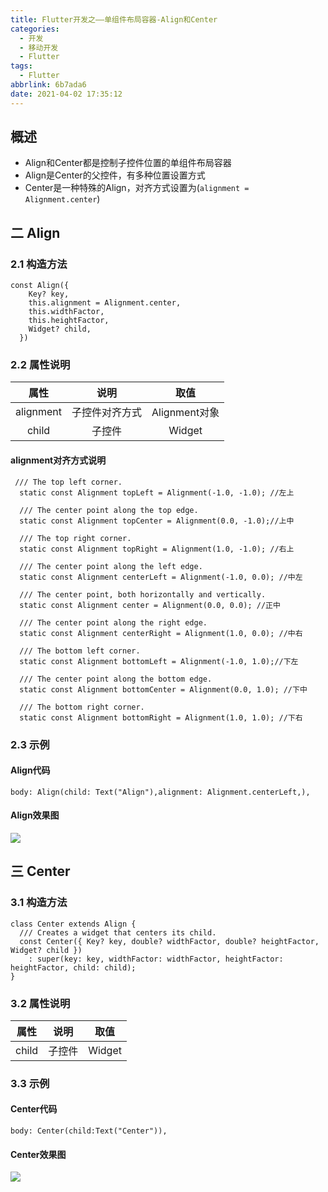 ```yaml
---
title: Flutter开发之——单组件布局容器-Align和Center
categories:
  - 开发
  - 移动开发
  - Flutter
tags:
  - Flutter
abbrlink: 6b7ada6
date: 2021-04-02 17:35:12
---
```

## 概述

* Align和Center都是控制子控件位置的单组件布局容器
* Align是Center的父控件，有多种位置设置方式
* Center是一种特殊的Align，对齐方式设置为(`alignment = Alignment.center`)

<!--more-->

## 二 Align

### 2.1 构造方法

```
const Align({
    Key? key,
    this.alignment = Alignment.center,
    this.widthFactor,
    this.heightFactor,
    Widget? child,
  }) 
```

### 2.2 属性说明

|   属性    |      说明      |     取值      |
| :-------: | :------------: | :-----------: |
| alignment | 子控件对齐方式 | Alignment对象 |
|   child   |     子控件     |    Widget     |

#### alignment对齐方式说明

```
 /// The top left corner.
  static const Alignment topLeft = Alignment(-1.0, -1.0); //左上

  /// The center point along the top edge.
  static const Alignment topCenter = Alignment(0.0, -1.0);//上中

  /// The top right corner.
  static const Alignment topRight = Alignment(1.0, -1.0); //右上

  /// The center point along the left edge.
  static const Alignment centerLeft = Alignment(-1.0, 0.0); //中左

  /// The center point, both horizontally and vertically.
  static const Alignment center = Alignment(0.0, 0.0); //正中

  /// The center point along the right edge.
  static const Alignment centerRight = Alignment(1.0, 0.0); //中右

  /// The bottom left corner.
  static const Alignment bottomLeft = Alignment(-1.0, 1.0);//下左

  /// The center point along the bottom edge.
  static const Alignment bottomCenter = Alignment(0.0, 1.0); //下中

  /// The bottom right corner.
  static const Alignment bottomRight = Alignment(1.0, 1.0); //下右
```

### 2.3 示例

#### Align代码

```
body: Align(child: Text("Align"),alignment: Alignment.centerLeft,),
```

#### Align效果图

![][1]

## 三 Center

### 3.1 构造方法

```
class Center extends Align {
  /// Creates a widget that centers its child.
  const Center({ Key? key, double? widthFactor, double? heightFactor, Widget? child })
    : super(key: key, widthFactor: widthFactor, heightFactor: heightFactor, child: child);
}
```

### 3.2 属性说明

| 属性  |  说明  |  取值  |
| :---: | :----: | :----: |
| child | 子控件 | Widget |

### 3.3 示例

#### Center代码

```
body: Center(child:Text("Center")),
```

#### Center效果图
![][2]


[1]:https://cdn.jsdelivr.net/gh/PGzxc/CDN@master/blog-flutter/flutter-align-sample.png
[2]:https://cdn.jsdelivr.net/gh/PGzxc/CDN@master/blog-flutter/flutter-center-sample.png